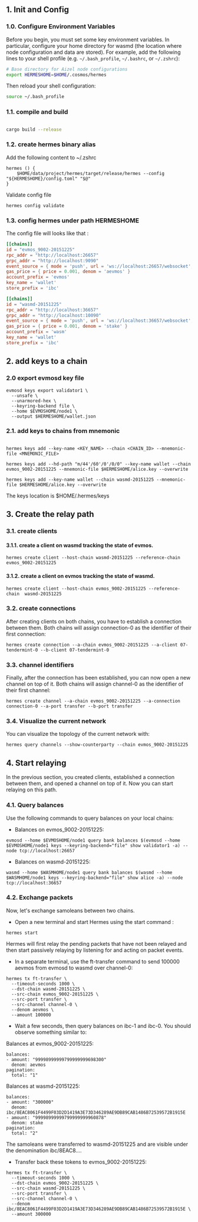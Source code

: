 ## 1. Init and Config

### 1.0. Configure Environment Variables

Before you begin, you must set some key environment variables. In particular, configure your home directory for wasmd (the location where node configuration and data are stored). For example, add the following lines to your shell profile (e.g. `~/.bash_profile`, `~/.bashrc`, or `~/.zshrc`):

```bash
# Base directory for Aizel node configurations
export HERMESHOME=$HOME/.cosmos/hermes

```

Then reload your shell configuration:

```bash
source ~/.bash_profile
```

### 1.1. compile and build

```bash

cargo build --release

```

### 1.2. create hermes binary alias
Add the following content to ~/.zshrc

```shell
hermes () {
	$HOME/data/project/hermes/target/release/hermes --config "${HERMESHOME}/config.toml" "$@"
}
```

Validate config file 

```shell
hermes config validate
```

### 1.3. config hermes under path HERMESHOME

The config file will looks like that :

```toml
[[chains]]
id = "evmos_9002-20151225"
rpc_addr = "http://localhost:26657"
grpc_addr = "http://localhost:9090"
event_source = { mode = 'push', url = 'ws://localhost:26657/websocket', batch_delay = '200ms' }
gas_price = { price = 0.001, denom = 'aevmos' }
account_prefix = 'evmos'
key_name = 'wallet'
store_prefix = 'ibc'

[[chains]]
id = "wasmd-20151225"
rpc_addr = "http://localhost:36657"
grpc_addr = "http://localhost:10090"
event_source = { mode = 'push', url = 'ws://localhost:36657/websocket', batch_delay = '200ms' }
gas_price = { price = 0.001, denom = 'stake' }
account_prefix = 'wasm'
key_name = 'wallet'
store_prefix = 'ibc'
```

## 2. add keys to a chain

### 2.0 export evmosd key file 

```shell
evmosd keys export validator1 \
  --unsafe \
  --unarmored-hex \
  --keyring-backend file \
  --home $EVMOSHOME/node1 \
  --output $HERMESHOME/wallet.json

```

### 2.1. add keys to chains from mnemonic

```shell

hermes keys add --key-name <KEY_NAME> --chain <CHAIN_ID> --mnemonic-file <MNEMONIC_FILE>

hermes keys add --hd-path "m/44'/60'/0'/0/0" --key-name wallet --chain evmos_9002-20151225 --mnemonic-file $HERMESHOME/alice.key --overwrite

hermes keys add --key-name wallet --chain wasmd-20151225 --mnemonic-file $HERMESHOME/alice.key --overwrite

```
The keys location is $HOME/.hermes/keys

## 3. Create the relay path

### 3.1. create clients

#### 3.1.1. create a client on wasmd tracking the state of evmos.

```shell
hermes create client --host-chain wasmd-20151225 --reference-chain evmos_9002-20151225
```

#### 3.1.2. create a client on evmos tracking the state of wasmd.

```shell
hermes create client --host-chain evmos_9002-20151225 --reference-chain  wasmd-20151225

```

### 3.2. create connections

After creating clients on both chains, you have to establish a connection between them. 
Both chains will assign connection-0 as the identifier of their first connection:

```shell
hermes create connection --a-chain evmos_9002-20151225 --a-client 07-tendermint-0 --b-client 07-tendermint-0

```

### 3.3. channel identifiers

Finally, after the connection has been established, you can now open a new channel on top of it. 
Both chains will assign channel-0 as the identifier of their first channel:

```shell
hermes create channel --a-chain evmos_9002-20151225 --a-connection connection-0 --a-port transfer --b-port transfer

```

### 3.4. Visualize the current network

You can visualize the topology of the current network with:

```shell
hermes query channels --show-counterparty --chain evmos_9002-20151225

```
## 4. Start relaying

In the previous section, you created clients, established a connection between them, and opened a channel on top of it. 
Now you can start relaying on this path.

### 4.1. Query balances

Use the following commands to query balances on your local chains:

* Balances on evmos_9002-20151225:

```shell
evmosd --home $EVMOSHOME/node1 query bank balances $(evmosd --home $EVMOSHOME/node1 keys --keyring-backend="file" show validator1 -a) --node tcp://localhost:26657

```

* Balances on wasmd-20151225:

```shell
wasmd --home $WASMHOME/node1 query bank balances $(wasmd --home $WASMHOME/node1 keys --keyring-backend="file" show alice -a) --node tcp://localhost:36657

```

### 4.2. Exchange packets
Now, let's exchange samoleans between two chains.

* Open a new terminal and start Hermes using the start command :
```shell
hermes start

```
Hermes will first relay the pending packets that have not been relayed and then start passively relaying by listening for and acting on packet events.

* In a separate terminal, use the ft-transfer command to send 100000 aevmos from evmosd to wasmd over channel-0:
```shell
hermes tx ft-transfer \
  --timeout-seconds 1000 \
  --dst-chain wasmd-20151225 \
  --src-chain evmos_9002-20151225 \
  --src-port transfer \
  --src-channel channel-0 \
  --denom aevmos \
  --amount 100000

```

* Wait a few seconds, then query balances on ibc-1 and ibc-0. You should observe something similar to:

Balances at evmos_9002-20151225:
```shell
balances:
- amount: "99998999999799999999698300"
  denom: aevmos
pagination:
  total: "1"

```
Balances at wasmd-20151225:
```shell
balances:
- amount: "300000"
  denom: ibc/8EAC8061F4499F03D2D1419A3E73D346289AE9DB89CAB1486B72539572B1915E
- amount: "99998999999799999999960878"
  denom: stake
pagination:
  total: "2"
```
The samoleans were transferred to wasmd-20151225 and are visible under the denomination ibc/8EAC8.... 

* Transfer back these tokens to evmos_9002-20151225:
```shell
hermes tx ft-transfer \
  --timeout-seconds 1000 \
  --dst-chain evmos_9002-20151225 \
  --src-chain wasmd-20151225 \
  --src-port transfer \
  --src-channel channel-0 \
  --denom ibc/8EAC8061F4499F03D2D1419A3E73D346289AE9DB89CAB1486B72539572B1915E \
  --amount 300000

```
